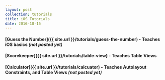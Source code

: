 ```yaml
---
layout: post
collection: tutorials
title: iOS Tutorials
date: 2016-10-15
---
```


#### [Guess the Number]({{ site.url }}/tutorials/guess-the-number) - Teaches iOS basics *(not posted yet)*
#### [Scorekeeper]({{ site.url }}/tutorials/table-view) - Teaches Table Views
#### [Calculator]({{ site.url }}/tutorials/calcuator) - Teaches Autolayout Constraints, and Table Views *(not posted yet)*
